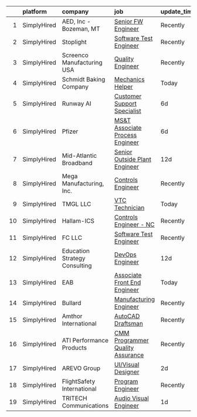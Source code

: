 

|    | platform    | company                       | job                                                                                                                                          | update_time   | location         |
|---:|:------------|:------------------------------|:---------------------------------------------------------------------------------------------------------------------------------------------|:--------------|:-----------------|
|  1 | SimplyHired | AED, Inc - Bozeman, MT        | [Senior FW Engineer](https://www.simplyhired.com/job/zINmUZXgScoXXgS_gyiF3t60esMGL8VWIM8nJ8Kv2CvxPHXAK-fHew?q=visual+engineer)               | Recently      | Bozeman, MT      |
|  2 | SimplyHired | Stoplight                     | [Software Test Engineer](https://www.simplyhired.com/job/HK_8zDF2_QL4HjJbn3PDAsNNxHO1eCFtYQXGdqSQDkR6dl3BH17y6Q?q=visual+engineer)           | Recently      | Remote           |
|  3 | SimplyHired | Screenco Manufacturing USA    | [Quality Engineer](https://www.simplyhired.com/job/mUoPKcPWvS2jL6LJ7P6gDe2Kk6gW2G3hhdsmCU5OozCYy-b5K_IwXQ?q=visual+engineer)                 | Recently      | Sheboygan, WI    |
|  4 | SimplyHired | Schmidt Baking Company        | [Mechanics Helper](https://www.simplyhired.com/job/mfXpl0s5ZDVFLalKSHqN_0Kt_poi4Mqs5Z73ntYJfcYVYmyI1RmGBA?q=visual+engineer)                 | Today         | Nottingham, MD   |
|  5 | SimplyHired | Runway AI                     | [Customer Support Specialist](https://www.simplyhired.com/job/yOM1SBj_PPWhGeE7Encj4XkqelW3hS5E6EN632kQiZLCOrxGlUjdNg?q=visual+engineer)      | 6d            | Remote           |
|  6 | SimplyHired | Pfizer                        | [MS&T Associate Process Engineer](https://www.simplyhired.com/job/sraKKtwed_dRokre1d708LsEolavgrrgKMhLXZObFhptxWsc7QQM0w?q=visual+engineer)  | 6d            | Rocky Mount, NC  |
|  7 | SimplyHired | Mid-Atlantic Broadband        | [Senior Outside Plant Engineer](https://www.simplyhired.com/job/ICGhglVn08P4tI9p5WeAec0S6SL0Z-g68i6q04JGXDaEmPseOGjrbA?q=visual+engineer)    | 12d           | South Boston, VA |
|  8 | SimplyHired | Mega Manufacturing, Inc.      | [Controls Engineer](https://www.simplyhired.com/job/A-PuLvSL_MSX4LQRH98oIWQQrXj2TQ7eGS_jFvpYgV-Fy8o4GRfiNw?q=visual+engineer)                | Recently      | Rockford, IL     |
|  9 | SimplyHired | TMGL LLC                      | [VTC Technician](https://www.simplyhired.com/job/htEq7NgrIVFUlJpYjpLR2B_00RqD9km5DUjYVtG8slLZwB-6AiFEJQ?q=visual+engineer)                   | Today         | Elkwood, VA      |
| 10 | SimplyHired | Hallam-ICS                    | [Controls Engineer - NC](https://www.simplyhired.com/job/DOGd1C5hBebf7bjHF04ZQmod2c1lYghbzwR0BEiad8ecdQ1pyL6f4w?q=visual+engineer)           | Recently      | Apex, NC         |
| 11 | SimplyHired | FC LLC                        | [Software Test Engineer](https://www.simplyhired.com/job/wStHX-dipF_DlJfyd5vcROTfthvb0-qaqts5JjMPDe1IFac7vRUpzg?q=visual+engineer)           | Recently      | Hollywood, MD    |
| 12 | SimplyHired | Education Strategy Consulting | [DevOps Engineer](https://www.simplyhired.com/job/8Kf9h_syCWBI7GuL8SgV8Ljc_rC1peJZ6sBmBRP1YQRj3yS_W9YESg?q=visual+engineer)                  | 12d           | Remote           |
| 13 | SimplyHired | EAB                           | [Associate Front End Engineer](https://www.simplyhired.com/job/LaYcvkAOH1IdjXCHZp10ODOnNXN5oGOA0Cpp6S9NlAKWz7yKGoMlLA?q=visual+engineer)     | Today         | Washington, DC   |
| 14 | SimplyHired | Bullard                       | [Manufacturing Engineer](https://www.simplyhired.com/job/HA6LOzvvHyqR1qdolmF2J9YLLEYqCrt3305EyFYjD-Y31pLzZfaUaw?q=visual+engineer)           | Recently      | Lexington, KY    |
| 15 | SimplyHired | Amthor International          | [AutoCAD Draftsman](https://www.simplyhired.com/job/KDYcEMBSwjZq1ZkDb6IcQ5ANodrpmxTxBc-kVRBgyBsjrkJC1Iq4Aw?q=visual+engineer)                | Recently      | Gretna, VA       |
| 16 | SimplyHired | ATI Performance Products      | [CMM Programmer Quality Assurance](https://www.simplyhired.com/job/_mMxAp1Ex_EDwGYRdhEsJaY-kUla-E4g_d5RRlFnDnIZZE5MZQkOIQ?q=visual+engineer) | Recently      | Gwynn Oak, MD    |
| 17 | SimplyHired | AREVO Group                   | [UI/Visual Designer](https://www.simplyhired.com/job/qrm7lu0OeOtigHUZG8eRnpMQShi763qtXMlsN8j_zyfqy4XSh3muUw?q=visual+engineer)               | 2d            | Remote           |
| 18 | SimplyHired | FlightSafety International    | [Program Engineer](https://www.simplyhired.com/job/PsyfGbn61H4mhlbPxysLxe2zrS5YHDybAYKWVQ5LJpTYFib1iCgwFQ?q=visual+engineer)                 | Recently      | Hazelwood, MO    |
| 19 | SimplyHired | TRITECH Communications        | [Audio Visual Engineer](https://www.simplyhired.com/job/QfnjYaRhc8GAh7SGLWEq5LRElsbbLwAlG9AEl_jduahDd4Y-DWoajQ?q=visual+engineer)            | 1d            | New York, NY     |